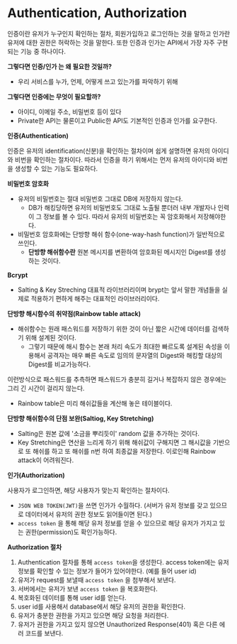 # Authentication, Authorization

인증이란 유저가 누구인지 확인하는 절차, 회원가입하고 로그인하는 것을 말하고 인가란 유저에 대한 권한은 허락하는 것을 말한다. 또한 인증과 인가는 API에서 가장 자주 구현되는 기능 중 하나이다.

**그렇다면 인증/인가 는 왜 필요한 것일까?**

- 우리 서비스를 누가, 언제, 어떻게 쓰고 있는가를 파악하기 위해

**그렇다면 인증에는 무엇이 필요할까?**

- 아이디, 이메일 주소, 비밀번호 등이 있다
- Private한 API는 물론이고 Public한 API도 기본적인 인증과 인가를 요구한다.

**인증(Authentication)**

인증은 유저의 identification(신분)을 확인하는 절차이며 쉽게 설명하면 유저의 아이디와 비번을 확인하는 절차이다. 따라서 인증을 하기 위해서는 먼저 유저의 아이디와 비번을 생성할 수 있는 기능도 필요하다.

**비밀번호 암호화**

- 유저의 비밀번호는 절대 비밀번호 그대로 DB에 저장하지 않는다.
    - DB가 해킹당하면 유저의 비밀번호도 그대로 노출될 뿐더러 내부 개발자나 인력이 그 정보를 볼 수 있다. 따라서 유저의 비밀번호는 꼭 암호화해서 저장해야한다.
- 비밀번호 암호화에는 단방향 해쉬 함수(one-way-hash function)가 일반적으로 쓰인다.
    - **단방향 해쉬함수란** 원본 메시지를 변환하여 암호화된 메시지인 Digest를 생성하는 것이다.

**Bcrypt**

- Salting & Key Streching 대표적 라이브러리이며 brypt는 앞서 말한 개념들을 실제로 적용하기 편하게 해주는 대표적인 라이브러리이다.

**단방향 해시함수의 취약점(Rainbow table attack)**

- 해쉬함수는 원래 패스워드를 저장하기 위한 것이 아닌 짧은 시간에 데이터를 검색하기 위해 설계된 것이다.
    - 그렇기 때문에 해시 함수는 본래 처리 속도가 최대한 빠르도록 설계된 속성을 이용해서 공격자는 매우 빠른 속도로 임의의 문자열의 Digest와 해킹할 대상의 Digest를 비교가능하다.

이런방식으로 패스워드를 추측하면 패스워드가 충분히 길거나 복잡하지 않은 경우에는 그리 긴 시간이 걸리지 않는다.

- Rainbow table은 미리 해쉬값들을 계산해 놓은 테이블이다.

**단방향 해쉬함수의 단점 보완(Saltiog, Key Stretching)**

- Salting은 원본 값에 '소금을 뿌리듯이' random 값을 추가하는 것이다.
- Key Stretching은 연산을 느리게 하기 위해 해쉬값이 구해지면 그 해시값을 기반으로 또 해쉬를 하고 또 해쉬를 n번 하여 최종값을 저장한다. 이로인해 Rainbow attack이 어려워진다.

**인가(Authorization)**

사용자가 로그인하면, 해당 사용자가 맞는지 확인하는 절차이다.

- `JSON WEB TOKEN(JWT)`을 쓰면 인가가 수월하다. (서버가 유저 정보를 갖고 있으므로 데이터에서 유저의 권한 정보도 읽어들이면 된다.)
- `access token` 을 통해 해당 유저 정보를 얻을 수 있으므로 해당 유저가 가지고 있는 권한(permission)도 확인가능하다.

**Authorization 절차**

1. Authentication 절차를 통해 `access token`을 생성한다. access token에는 유저 정보를 확인할 수 있는 정보가 들어가 있어야한다. (예를 들어 user id)
2. 유저가 request를 보낼때 `access token` 을 첨부해서 보낸다.
3. 서버에서는 유저가 보낸 `access token` 을 복호화한다.
4. 복호화된 데이터를 통해 user id를 얻는다.
5. user id를 사용해서 database에서 해당 유저의 권한을 확인한다.
6. 유저가 충분한 권한을 가지고 있으면 해당 요청을 처리한다.
7. 유저가 권한을 가지고 있지 않으면 Unauthorized Response(401) 혹은 다른 에러 코드를 보낸다.